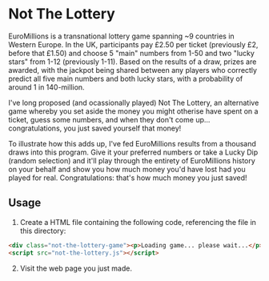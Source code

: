 # Not The Lottery

EuroMillions is a transnational lottery game spanning ~9 countries in Western Europe. In the UK, participants pay £2.50 per ticket (previously £2, before that £1.50) and choose 5 "main" numbers from 1-50 and two "lucky stars" from 1-12 (previously 1-11). Based on the results of a draw, prizes are awarded, with the jackpot being shared between any players who correctly predict all five main numbers and both lucky stars, with a probability of around 1 in 140-million.

I've long proposed (and ocassionally played) Not The Lottery, an alternative game whereby you set aside the money you might otherise have spent on a ticket, guess some numbers, and when they don't come up... congratulations, you just saved yourself that money!

To illustrate how this adds up, I've fed EuroMillions results from a thousand draws into this program. Give it your preferred numbers or take a Lucky Dip (random selection) and it'll play through the entirety of EuroMillions history on your behalf and show you how much money you'd have lost had you played for real. Congratulations: that's how much money you just saved!

## Usage

1. Create a HTML file containing the following code, referencing the file in this directory:

```html
<div class="not-the-lottery-game"><p>Loading game... please wait...</p></div>
<script src="not-the-lottery.js"></script>
```

2. Visit the web page you just made.
